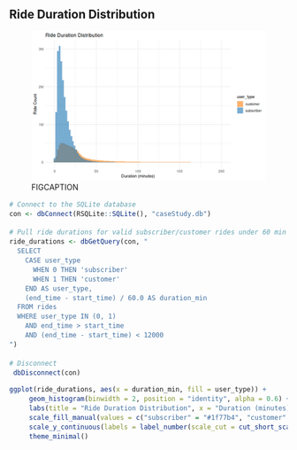 ## Ride Duration Distribution

<figure class="float-right">
  <a href="../images/Ride_Duration_Distribution.png" target="_blank" title="Select image to open full sized chart">
  <img src="../images/thumbnails/Ride_Duration_Distribution.png" alt="ALT_TEXT">
  </a>
  <figcaption>
  FIGCAPTION
  </figcaption>
</figure>





```R
# Connect to the SQLite database
con <- dbConnect(RSQLite::SQLite(), "caseStudy.db")

# Pull ride durations for valid subscriber/customer rides under 60 min
ride_durations <- dbGetQuery(con, "
  SELECT
    CASE user_type
      WHEN 0 THEN 'subscriber'
      WHEN 1 THEN 'customer'
    END AS user_type,
    (end_time - start_time) / 60.0 AS duration_min
  FROM rides
  WHERE user_type IN (0, 1)
    AND end_time > start_time
    AND (end_time - start_time) < 12000
")

# Disconnect
 dbDisconnect(con)
```


```R
ggplot(ride_durations, aes(x = duration_min, fill = user_type)) +
     geom_histogram(binwidth = 2, position = "identity", alpha = 0.6) +
     labs(title = "Ride Duration Distribution", x = "Duration (minutes)", y = "Ride Count") +
     scale_fill_manual(values = c("subscriber" = "#1f77b4", "customer" = "#ff7f0e")) +
     scale_y_continuous(labels = label_number(scale_cut = cut_short_scale())) + 
     theme_minimal()
```

